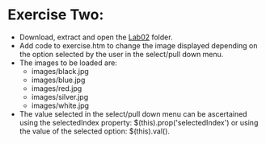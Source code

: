 # Exercise Two:

- Download, extract and open the [Lab02](archives/lab02.zip) folder.
- Add code to exercise.htm to change the image displayed depending on the option selected by the user in the select/pull down menu.
- The images to be loaded are:
  - images/black.jpg
  - images/blue.jpg
  - images/red.jpg
  - images/silver.jpg
  - images/white.jpg
- The value selected in the select/pull down menu can be ascertained using the selectedIndex property: $(this).prop('selectedIndex') or using the value of the selected option: $(this).val().
